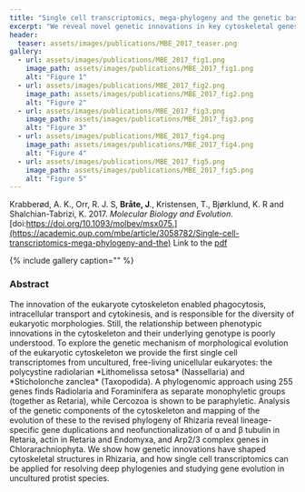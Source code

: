 ```yaml
---
title: "Single cell transcriptomics, mega-phylogeny and the genetic basis of morphological innovations in Rhizaria"
excerpt: "We reveal novel genetic innovations in key cytoskeletal genes in Rhizaria using single-cell transcriptomics on two uncultivated species."
header:
  teaser: assets/images/publications/MBE_2017_teaser.png
gallery:
  - url: assets/images/publications/MBE_2017_fig1.png
    image_path: assets/images/publications/MBE_2017_fig1.png
    alt: "Figure 1"
  - url: assets/images/publications/MBE_2017_fig2.png
    image_path: assets/images/publications/MBE_2017_fig2.png
    alt: "Figure 2"
  - url: assets/images/publications/MBE_2017_fig3.png
    image_path: assets/images/publications/MBE_2017_fig3.png
    alt: "Figure 3"
  - url: assets/images/publications/MBE_2017_fig4.png
    image_path: assets/images/publications/MBE_2017_fig4.png
    alt: "Figure 4"
  - url: assets/images/publications/MBE_2017_fig5.png
    image_path: assets/images/publications/MBE_2017_fig5.png
    alt: "Figure 5"
---
```


Krabberød, A. K., Orr, R. J. S, **Bråte, J**., Kristensen, T., Bjørklund, K. R and Shalchian-Tabrizi, K. 2017. *Molecular Biology and Evolution*. [doi:https://doi.org/10.1093/molbev/msx075.](https://academic.oup.com/mbe/article/3058782/Single-cell-transcriptomics-mega-phylogeny-and-the) Link to the [pdf](https://oup.silverchair-cdn.com/oup/backfile/Content_public/Journal/mbe/PAP/10.1093_molbev_msx075/1/msx075.pdf?Expires=1491915762&Signature=S-~kTn7~N982joqbS5HOoaR0k6p8uv5cPY4POIhCgYNNKiFmlaJ1ViHcFygN-iRNU1~LnhvcjkTFJRF49691X4oE05fD2tvTFlnzmdsXqSpHVJ2F8a4pnCVl-YpuWz5rZ70AabH8xSCCbX9KS033R6c6taoECf-kRfEGNZxLneEW9NfUmeCEM1XDsUt9LpDMfgLf1AgShVcQ9Spsfe14rMlmzJKrXTOZLruuWXKC4z9BR8thy4xJmwD5gU8Ci3Y2lKOVEh8wSdOnZYU6tGsDYPgOpaXtgnM7jbAuSjZnJ8nUrlgE8lnfsNNY1ZRw9zLvxwKigxMbw8z1smz-lZnt5g__&Key-Pair-Id=APKAIUCZBIA4LVPAVW3Q)

{% include gallery caption="" %}


<h3>Abstract</h3>
The innovation of the eukaryote cytoskeleton enabled phagocytosis, intracellular transport and cytokinesis, and is responsible for the diversity of eukaryotic morphologies. Still, the relationship between phenotypic innovations in the cytoskeleton and their underlying genotype is poorly understood. To explore the genetic mechanism of morphological evolution of the eukaryotic cytoskeleton we provide the first single cell transcriptomes from uncultured, free-living unicellular eukaryotes: the polycystine radiolarian *Lithomelissa setosa* (Nassellaria) and *Sticholonche zanclea* (Taxopodida). A phylogenomic approach using 255 genes finds Radiolaria and Foraminifera as separate monophyletic groups (together as Retaria), while Cercozoa is shown to be paraphyletic. Analysis of the genetic components of the cytoskeleton and mapping of the evolution of these to the revised phylogeny of Rhizaria reveal lineage-specific gene duplications and neofunctionalization of α and β tubulin in Retaria, actin in Retaria and Endomyxa, and Arp2/3 complex genes in Chlorarachniophyta. We show how genetic innovations have shaped cytoskeletal structures in Rhizaria, and how single cell transcriptomics can be applied for resolving deep phylogenies and studying gene evolution in uncultured protist species.
